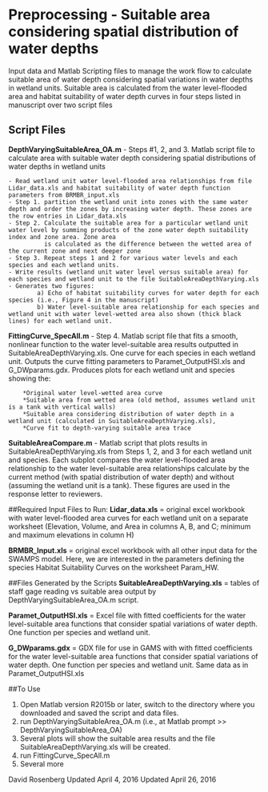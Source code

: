 # Preprocessing - Suitable area considering spatial distribution of water depths

Input data and Matlab Scripting files to manage the work flow to calculate suitable area of water depth considering spatial variations in water depths in wetland units. 
Suitable area is calculated from the water level-flooded area and habitat suitability of water depth curves in four steps listed in manuscript over two script files

## Script Files
**DepthVaryingSuitableArea_OA.m** - Steps #1, 2, and 3. Matlab script file to calculate area with suitable water depth considering spatial distributions of water depths in wetland units

    - Read wetland unit water level-flooded area relationships from file Lidar_data.xls and habitat suitability of water depth function parameters from BRMBR_input.xls
	- Step 1. partition the wetland unit into zones with the same water depth and order the zones by increasing water depth. These zones are the row entries in Lidar_data.xls
	- Step 2. Calculate the suitable area for a particular wetland unit water level by summing products of the zone water depth suitability index and zone area. Zone area 
	          is calculated as the difference between the wetted area of the current zone and next deeper zone 
	- Step 3. Repeat steps 1 and 2 for various water levels and each species and each wetland units.
	- Write results (wetland unit water level versus suitable area) for each species and wetland unit to the file SuitableAreaDepthVarying.xls
	- Generates two figures:
	        a) Echo of habitat suitability curves for water depth for each species (i.e., Figure 4 in the manuscript)
			b) Water level-suitable area relationship for each species and wetland unit with water level-wetted area also shown (thick black lines) for each wetland unit.
	   
**FittingCurve_SpecAll.m** - Step 4. Matlab script file that fits a smooth, nonlinear function to the water level-suitable area results 
       outputted in SuitableAreaDepthVarying.xls. One curve for each species in each wetland unit. 
	   Outputs the curve fitting parameters to Paramet_OutputHSI.xls and G_DWparams.gdx. 
	   Produces plots for each wetland unit and species showing the:
	   
		*Original water level-wetted area curve
		*Suitable area from wetted area (old method, assumes wetland unit is a tank with vertical walls)
		*Suitable area considering distribution of water depth in a wetland unit (calculated in SuitableAreaDepthVarying.xls),
		*Curve fit to depth-varying suitable area trace

**SuitableAreaCompare.m** - Matlab script that plots results in SuitableAreaDepthVarying.xls from Steps 1, 2, and 3 for each wetland unit and species. Each subplot compares the water level-flooded area
      relationship  to the water level-suitable area relationships calculate by the current method (with spatial distribution of water depth) and without (assuming the wetland unit is a tank). These
	  figures are used in the response letter to reviewers.   

##Required Input Files to Run:
**Lidar_data.xls** = original excel workbook with water level-flooded area curves for each wetland unit on a separate worksheet (Elevation, Volume, and Area in columns A, B, and C; minimum and maximum elevations in column H)

**BRMBR_Input.xls** = original excel workbook with all other input data for the SWAMPS model. Here, we are interested in the parameters defining the species Habitat Suitability Curves on the worksheet Param_HW.

##Files Generated by the Scripts
**SuitableAreaDepthVarying.xls** = tables of staff gage reading vs suitable area output by DepthVaryingSuitableArea_OA.m script.

**Paramet_OutputHSI.xls** = Excel file with fitted coefficients for the water level-suitable area functions that consider spatial variations of water depth. One function per species and wetland unit. 

**G_DWparams.gdx** = GDX file for use in GAMS with with fitted coefficients for the water level-suitable area functions that consider spatial variations of water depth. One function per species and wetland unit. Same data as in Paramet_OutputHSI.xls
 
##To Use
1. Open Matlab version R2015b or later, switch to the directory where you downloaded and saved the script and data files.
2. run DepthVaryingSuitableArea_OA.m     (i.e., at Matlab prompt >> DepthVaryingSuitableArea_OA)
3. Several plots will show the suitable area results and the file SuitableAreaDepthVarying.xls will be created.
3. run FittingCurve_SpecAll.m
4. Several more 

David Rosenberg
Updated April 4, 2016
Updated April 26, 2016